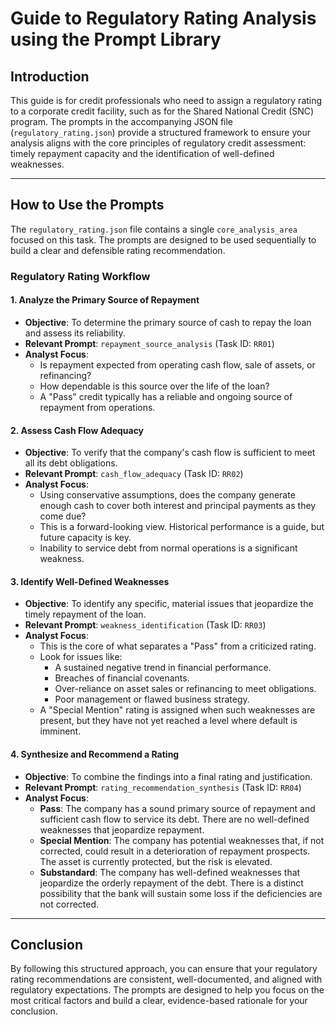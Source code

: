 # Guide to Regulatory Rating Analysis using the Prompt Library

## Introduction

This guide is for credit professionals who need to assign a regulatory rating to a corporate credit facility, such as for the Shared National Credit (SNC) program. The prompts in the accompanying JSON file (`regulatory_rating.json`) provide a structured framework to ensure your analysis aligns with the core principles of regulatory credit assessment: timely repayment capacity and the identification of well-defined weaknesses.

---

## How to Use the Prompts

The `regulatory_rating.json` file contains a single `core_analysis_area` focused on this task. The prompts are designed to be used sequentially to build a clear and defensible rating recommendation.

### Regulatory Rating Workflow

#### 1. Analyze the Primary Source of Repayment

*   **Objective**: To determine the primary source of cash to repay the loan and assess its reliability.
*   **Relevant Prompt**: `repayment_source_analysis` (Task ID: `RR01`)
*   **Analyst Focus**:
    *   Is repayment expected from operating cash flow, sale of assets, or refinancing?
    *   How dependable is this source over the life of the loan?
    *   A "Pass" credit typically has a reliable and ongoing source of repayment from operations.

#### 2. Assess Cash Flow Adequacy

*   **Objective**: To verify that the company's cash flow is sufficient to meet all its debt obligations.
*   **Relevant Prompt**: `cash_flow_adequacy` (Task ID: `RR02`)
*   **Analyst Focus**:
    *   Using conservative assumptions, does the company generate enough cash to cover both interest and principal payments as they come due?
    *   This is a forward-looking view. Historical performance is a guide, but future capacity is key.
    *   Inability to service debt from normal operations is a significant weakness.

#### 3. Identify Well-Defined Weaknesses

*   **Objective**: To identify any specific, material issues that jeopardize the timely repayment of the loan.
*   **Relevant Prompt**: `weakness_identification` (Task ID: `RR03`)
*   **Analyst Focus**:
    *   This is the core of what separates a "Pass" from a criticized rating.
    *   Look for issues like:
        *   A sustained negative trend in financial performance.
        *   Breaches of financial covenants.
        *   Over-reliance on asset sales or refinancing to meet obligations.
        *   Poor management or flawed business strategy.
    *   A "Special Mention" rating is assigned when such weaknesses are present, but they have not yet reached a level where default is imminent.

#### 4. Synthesize and Recommend a Rating

*   **Objective**: To combine the findings into a final rating and justification.
*   **Relevant Prompt**: `rating_recommendation_synthesis` (Task ID: `RR04`)
*   **Analyst Focus**:
    *   **Pass**: The company has a sound primary source of repayment and sufficient cash flow to service its debt. There are no well-defined weaknesses that jeopardize repayment.
    *   **Special Mention**: The company has potential weaknesses that, if not corrected, could result in a deterioration of repayment prospects. The asset is currently protected, but the risk is elevated.
    *   **Substandard**: The company has well-defined weaknesses that jeopardize the orderly repayment of the debt. There is a distinct possibility that the bank will sustain some loss if the deficiencies are not corrected.

---

## Conclusion

By following this structured approach, you can ensure that your regulatory rating recommendations are consistent, well-documented, and aligned with regulatory expectations. The prompts are designed to help you focus on the most critical factors and build a clear, evidence-based rationale for your conclusion.
